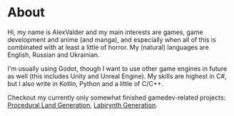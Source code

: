 # About

Hi, my name is AlexValder and my main interests are games, game development and anime (and manga), and especially when all of this is combinated with at least a little of horror. My (natural) languages are English, Russian and Ukrainian.

I'm usually using Godot, though I want to use other game engines in future as well (this includes Unity and Unreal Engine). My skills are highest in C#, but I also write in Kotlin, Python and a little of C/C++.

Checkout my currently only somewhat finished gamedev-related projects: [Procedural Land Generation](https://github.com/AlexValder/ProceduralGeneration), [Labirynth Generation](https://github.com/AlexValder/Demonomania).
